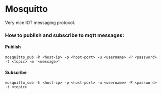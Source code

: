 # Mosquitto

Very nice IOT messaging protocol.

### How to publish and subscribe to mqtt messages:

#### Publish

`mosquitto_pub -h <host-ip> -p <host-port> -u <username> -P <password> -t <topic> -m '<message>'`

#### Subscribe

`mosquitto_sub -h <host-ip> -p <host-port> -u <username> -P <password> -t <topic>`
